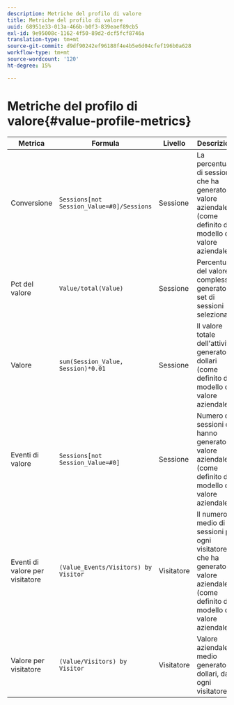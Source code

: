 ```yaml
---
description: Metriche del profilo di valore
title: Metriche del profilo di valore
uuid: 68951e33-013a-466b-b0f3-839eaef89cb5
exl-id: 9e95008c-1162-4f50-89d2-dcf5fcf8746a
translation-type: tm+mt
source-git-commit: d9df90242ef96188f4e4b5e6d04cfef196b0a628
workflow-type: tm+mt
source-wordcount: '120'
ht-degree: 15%

---
```


# Metriche del profilo di valore{#value-profile-metrics}

| Metrica | Formula | Livello | Descrizione |
|---|---|---|---|
| Conversione | `Sessions[not Session_Value=#0]/Sessions` | Sessione | La percentuale di sessioni che ha generato il valore aziendale (come definito dal modello di valore aziendale). |
| Pct del valore | `Value/total(Value)` | Sessione | Percentuale del valore complessivo generato dal set di sessioni selezionato. |
| Valore | `sum(Session_Value, Session)*0.01` | Sessione | Il valore totale dell&#39;attività generato, in dollari (come definito dal modello del valore aziendale). |
| Eventi di valore | `Sessions[not Session_Value=#0]` | Sessione | Numero di sessioni che hanno generato valore aziendale (come definito dal modello di valore aziendale). |
| Eventi di valore per visitatore | `(Value_Events/Visitors) by Visitor` | Visitatore | Il numero medio di sessioni per ogni visitatore che ha generato valore aziendale (come definito dal modello di valore aziendale). |
| Valore per visitatore | `(Value/Visitors) by Visitor` | Visitatore | Valore aziendale medio generato, in dollari, da ogni visitatore. |
